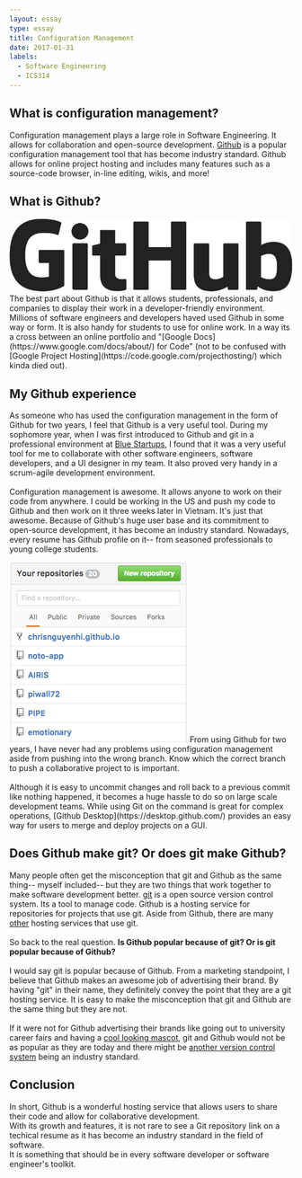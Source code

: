 ```yaml
---
layout: essay
type: essay
title: Configuration Management
date: 2017-01-31
labels:
  - Software Engineering
  - ICS314
---
```

## What is configuration management?
Configuration management plays a large role in Software Engineering. It allows for collaboration and open-source development. [Github](https://github.com/) is a popular configuration management tool that has become industry standard. Github allows for online project hosting and includes many features such as a source-code browser, in-line editing, wikis, and more! 

## What is Github?
<img class="ui medium right floated image" src="../images/git.png">
The best part about Github is that it allows students, professionals, and companies to display their work in a developer-friendly environment. Millions of software engineers and developers haved used Github in some way or form. It is also handy for students to use for online work. In a way its a cross between an online portfolio and "[Google Docs](https://www.google.com/docs/about/) for Code" (not to be confused with [Google Project Hosting](https://code.google.com/projecthosting/) which kinda died out).

## My Github experience
As someone who has used the configuration management in the form of Github for two years, I feel that Github is a very useful tool. During my sophomore year, when I was first introduced to Github and git in a professional environment at [Blue Startups](http://bluestartups.com/), I found that it was a very useful tool for me to collaborate with other software engineers, software developers, and a UI designer in my team. It also proved very handy in a scrum-agile development environment. 
<br><br>
Configuration management is awesome. It allows anyone to work on their code from anywhere. I could be working in the US and push my code to Github and then work on it three weeks later in Vietnam. It's just that awesome. Because of Github's huge user base and its commitment to open-source development, it has become an industry standard. Nowadays, every resume has Github profile on it-- from seasoned professionals to young college students.

<img class="ui medium left floated image" src="../images/repo.png">
From using Github for two years, I have never had any problems using configuration management aside from pushing into the wrong branch. Know which the correct branch to push a collaborative project to is important. 
<br><br>
Although it is easy to uncommit changes and roll back to a previous commit like nothing happened, it becomes a huge hassle to do so on large scale development teams. While using Git on the command is great for complex operations, [Github Desktop](https://desktop.github.com/) provides an easy way for users to merge and deploy projects on a GUI. 

## Does Github make git? Or does git make Github?

Many people often get the misconception that git and Github as the same thing-- myself included-- but they are two things that work together to make software development better. [git](https://git-scm.com/) is a open source version control system. Its a tool to manage code. Github is a hosting service for repositories for projects that use git. Aside from Github, there are many [other](https://www.git-tower.com/blog/git-hosting-services-compared/) hosting services that use git. 
<br><br>
So back to the real question. <strong> Is Github popular because of git? Or is git popular because of Github? </strong><br><br>
I would say git is popular because of Github. From a marketing standpoint, I believe that Github makes an awesome job of advertising their brand.
By having "git" in their name, they definitely convey the point that they are a git hosting service.
It is easy to make the misconception that git and Github are the same thing but they are not. 
<br><br>
If it were not for Github advertising their brands like going out to university career fairs and having a [cool looking mascot](https://github.com/logos), git and Github would not be as popular as they are today and there might be [another version control system](https://www.g2crowd.com/categories/version-control-systems) being an industry standard.
<br>

## Conclusion
In short, Github is a wonderful hosting service that allows users to share their code and allow for collaborative development.<br>
With its growth and features, it is not rare to see a Git repository link on a techical resume as it has become an industry standard in the field of software. <br>
It is something that should be in every software developer or software engineer's toolkit. <br>



